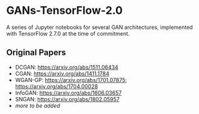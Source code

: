 # GANs-TensorFlow-2.0

A series of Jupyter notebooks for several GAN architectures, implemented with TensorFlow 2.7.0 at the time of commitment.

## Original Papers

* DCGAN: <https://arxiv.org/abs/1511.06434>
* CGAN: <https://arxiv.org/abs/1411.1784>
* WGAN-GP: <https://arxiv.org/abs/1701.07875>; <https://arxiv.org/abs/1704.00028>
* InfoGAN: <https://arxiv.org/abs/1606.03657>
* SNGAN: <https://arxiv.org/abs/1802.05957>
* *more to be added*

